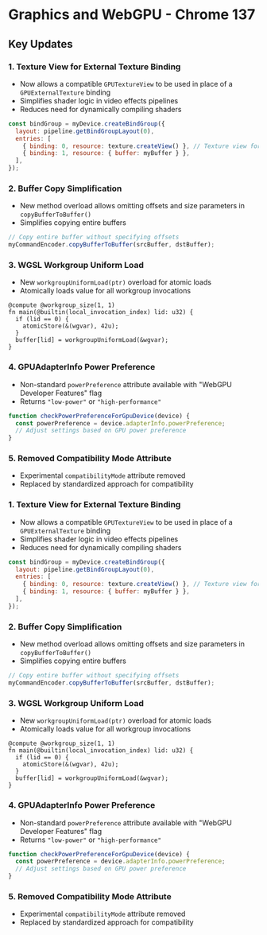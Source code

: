 # Graphics and WebGPU - Chrome 137

## Key Updates

### 1. Texture View for External Texture Binding
- Now allows a compatible `GPUTextureView` to be used in place of a `GPUExternalTexture` binding
- Simplifies shader logic in video effects pipelines
- Reduces need for dynamically compiling shaders

```javascript
const bindGroup = myDevice.createBindGroup({
  layout: pipeline.getBindGroupLayout(0),
  entries: [
    { binding: 0, resource: texture.createView() }, // Texture view for external texture
    { binding: 1, resource: { buffer: myBuffer } },
  ],
});
```

### 2. Buffer Copy Simplification
- New method overload allows omitting offsets and size parameters in `copyBufferToBuffer()`
- Simplifies copying entire buffers

```javascript
// Copy entire buffer without specifying offsets
myCommandEncoder.copyBufferToBuffer(srcBuffer, dstBuffer);
```

### 3. WGSL Workgroup Uniform Load
- New `workgroupUniformLoad(ptr)` overload for atomic loads
- Atomically loads value for all workgroup invocations

```wgsl
@compute @workgroup_size(1, 1)
fn main(@builtin(local_invocation_index) lid: u32) {
  if (lid == 0) {
    atomicStore(&(wgvar), 42u);
  }
  buffer[lid] = workgroupUniformLoad(&wgvar);
}
```

### 4. GPUAdapterInfo Power Preference
- Non-standard `powerPreference` attribute available with "WebGPU Developer Features" flag
- Returns `"low-power"` or `"high-performance"`

```javascript
function checkPowerPreferenceForGpuDevice(device) {
  const powerPreference = device.adapterInfo.powerPreference;
  // Adjust settings based on GPU power preference
}
```

### 5. Removed Compatibility Mode Attribute
- Experimental `compatibilityMode` attribute removed
- Replaced by standardized approach for compatibility

### 1. Texture View for External Texture Binding
- Now allows a compatible `GPUTextureView` to be used in place of a `GPUExternalTexture` binding
- Simplifies shader logic in video effects pipelines
- Reduces need for dynamically compiling shaders

```javascript
const bindGroup = myDevice.createBindGroup({
  layout: pipeline.getBindGroupLayout(0),
  entries: [
    { binding: 0, resource: texture.createView() }, // Texture view for external texture
    { binding: 1, resource: { buffer: myBuffer } },
  ],
});
```


### 2. Buffer Copy Simplification
- New method overload allows omitting offsets and size parameters in `copyBufferToBuffer()`
- Simplifies copying entire buffers

```javascript
// Copy entire buffer without specifying offsets
myCommandEncoder.copyBufferToBuffer(srcBuffer, dstBuffer);
```


### 3. WGSL Workgroup Uniform Load
- New `workgroupUniformLoad(ptr)` overload for atomic loads
- Atomically loads value for all workgroup invocations

```wgsl
@compute @workgroup_size(1, 1)
fn main(@builtin(local_invocation_index) lid: u32) {
  if (lid == 0) {
    atomicStore(&(wgvar), 42u);
  }
  buffer[lid] = workgroupUniformLoad(&wgvar);
}
```


### 4. GPUAdapterInfo Power Preference
- Non-standard `powerPreference` attribute available with "WebGPU Developer Features" flag
- Returns `"low-power"` or `"high-performance"`

```javascript
function checkPowerPreferenceForGpuDevice(device) {
  const powerPreference = device.adapterInfo.powerPreference;
  // Adjust settings based on GPU power preference
}
```


### 5. Removed Compatibility Mode Attribute
- Experimental `compatibilityMode` attribute removed
- Replaced by standardized approach for compatibility